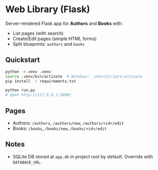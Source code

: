 # Web Library (Flask)

Server-rendered Flask app for **Authors** and **Books** with:
- List pages (with search)
- Create/Edit pages (simple HTML forms)
- Split blueprints: `authors` and `books`

## Quickstart
```bash
python -m venv .venv
source .venv/bin/activate  # Windows: .venv\Scripts\activate
pip install -r requirements.txt

python run.py
# Open http://127.0.0.1:5000/
```

## Pages
- Authors: `/authors`, `/authors/new`, `/authors/<id>/edit`
- Books: `/books`, `/books/new`, `/books/<id>/edit`

## Notes
- SQLite DB stored at `app.db` in project root by default. Override with `DATABASE_URL`.
